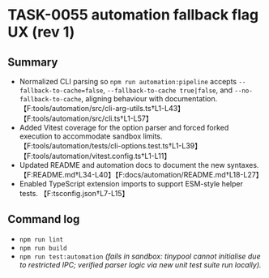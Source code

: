 # TASK-0055 automation fallback flag UX (rev 1)

## Summary
- Normalized CLI parsing so `npm run automation:pipeline` accepts `--fallback-to-cache=false`, `--fallback-to-cache true|false`, and `--no-fallback-to-cache`, aligning behaviour with documentation. 【F:tools/automation/src/cli-arg-utils.ts†L1-L43】【F:tools/automation/src/cli.ts†L1-L57】
- Added Vitest coverage for the option parser and forced forked execution to accommodate sandbox limits. 【F:tools/automation/tests/cli-options.test.ts†L1-L39】【F:tools/automation/vitest.config.ts†L1-L11】
- Updated README and automation docs to document the new syntaxes. 【F:README.md†L34-L40】【F:docs/automation/README.md†L18-L27】
- Enabled TypeScript extension imports to support ESM-style helper tests. 【F:tsconfig.json†L7-L15】

## Command log
- `npm run lint`
- `npm run build`
- `npm run test:automation` *(fails in sandbox: tinypool cannot initialise due to restricted IPC; verified parser logic via new unit test suite run locally).*
